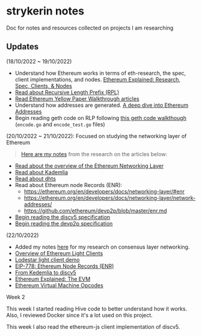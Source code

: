 # strykerin notes

Doc for notes and resources collected on projects I am researching

## Updates

(18/10/2022 ~ 19/10/2022)

- Understand how Ethereum works in terms of eth-research, the spec, client implementations, and nodes. [Ethereum Explained: Research, Spec, Clients, & Nodes](https://www.youtube.com/watch?v=vzgNqO_obH4)
- [Read about Recursive Length Prefix (RPL)](https://medium.com/coinmonks/data-structure-in-ethereum-episode-1-recursive-length-prefix-rlp-encoding-decoding-d1016832f919)
- [Read Ethereum Yellow Paper Walkthrough articles](https://www.lucassaldanha.com/ethereum-yellow-paper-walkthrough-1/)
- Understand how addresses are generated. [A deep dive into Ethereum Addresses](https://www.youtube.com/watch?v=VRVAiVBNQ_E)
- Begin reading geth code on RLP following [this geth code walkthough](https://www.youtube.com/watch?v=ec6TxiGE_s8&t=635s) (`encode.go` and `encode_test.go` files)

(20/10/2022 ~ 21/10/2022): Focused on studying the networking layer of Ethereum

> [Here are my notes](https://hackmd.io/@jjeynlY4TTyXAPDIkvF7Rg/BJ5MhDWNs) from the research on the articles below:

- [Read about the overview of the Ethereum Networking Layer](https://ethereum.org/en/developers/docs/networking-layer/)
- [Read about Kademlia](https://medium.com/coinmonks/a-brief-overview-of-kademlia-and-its-use-in-various-decentralized-platforms-da08a7f72b8f)
- [Read about dhts](https://en.wikipedia.org/wiki/Distributed_hash_table)
- Read about Ethereum node Records (ENR):
  - <https://ethereum.org/en/developers/docs/networking-layer/#enr>
  - <https://ethereum.org/en/developers/docs/networking-layer/network-addresses/>
  - <https://github.com/ethereum/devp2p/blob/master/enr.md>
- [Begin reading the discv5 specification](https://github.com/ethereum/devp2p/blob/master/discv5/discv5.md)
- [Begin reading the devp2p specification](https://github.com/ethereum/devp2p)

(22/10/2022)

- Added my notes [here](https://hackmd.io/@jjeynlY4TTyXAPDIkvF7Rg/BJ5MhDWNs) for my research on consensus layer networking.
- [Overview of Ethereum Light Clients](https://www.youtube.com/watch?v=zxQvEEY9e4k)
- [Lodestar light client demo](https://www.youtube.com/watch?v=fTd9IQO7GOE)
- [EIP-778: Ethereum Node Records (ENR)](https://eips.ethereum.org/EIPS/eip-778)
- [From Kedemlia to discv5](https://vac.dev/kademlia-to-discv5)
- [Ethereum Explained: The EVM](https://www.youtube.com/watch?v=kCswGz9naZg)
- [Ethereum Virtual Machine Opcodes](https://ethervm.io/)

Week 2

This week I started reading Hive code to better understand how it works. Also, I reviewed Docker since it's a lot used on this project.

This week I also read the ethereum-js client implementation of discv5.
